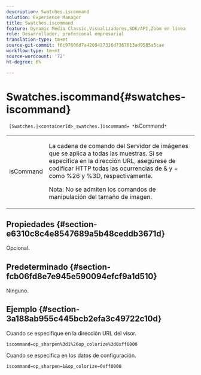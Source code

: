 ```yaml
---
description: Swatches.iscommand
solution: Experience Manager
title: Swatches.iscommand
feature: Dynamic Media Classic,Visualizadores,SDK/API,Zoom en línea
role: Desarrollador, profesional empresarial
translation-type: tm+mt
source-git-commit: f6c97606d7a4209427316d7367013ad9585a5cae
workflow-type: tm+mt
source-wordcount: '72'
ht-degree: 6%

---
```



# Swatches.iscommand{#swatches-iscommand}

` [Swatches.|<containerId>_swatches.]iscommand= *`isCommand`*`

<table id="table_43A84C1044574A6FAB8CE67D71AAD5EC"> 
 <tbody> 
  <tr> 
   <td colname="col1"> <p> <span class="codeph"> <span class="varname"> isCommand</span> </span> </p> </td> 
   <td colname="col2"> <p> La cadena de comando del Servidor de imágenes que se aplica a todas las muestras. Si se especifica en la dirección URL, asegúrese de codificar HTTP todas las ocurrencias de <span class="codeph"> &amp;</span> y <span class="codeph"> =</span> como <span class="codeph"> %26</span> y <span class="codeph"> %3D</span>, respectivamente. </p> <p> <p>Nota:  No se admiten los comandos de manipulación del tamaño de imagen. </p> </p> </td> 
  </tr> 
 </tbody> 
</table>

## Propiedades {#section-e6310c8c4e8547689a5b48ceddb3671d}

Opcional.

## Predeterminado {#section-fcb06fd8e7e945e590094efcf9a1d510}

Ninguno.

## Ejemplo {#section-3a188ab955c445bcb2efa3c49722c10d}

Cuando se especifique en la dirección URL del visor.

`iscommand=op_sharpen%3d1%26op_colorize%3d0xff0000`

Cuando se especifica en los datos de configuración.

`iscommand=op_sharpen=1&op_colorize=0xff0000`

